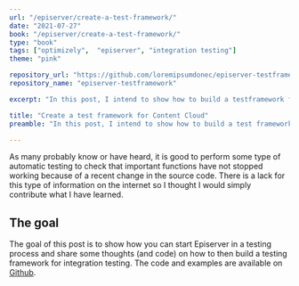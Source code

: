 ```yaml
---
url: "/episerver/create-a-test-framework/"
date: "2021-07-27"
book: "/episerver/create-a-test-framework/"
type: "book"
tags: ["optimizely",  "episerver", "integration testing"]
theme: "pink"

repository_url: "https://github.com/loremipsumdonec/episerver-testframework"
repository_name: "episerver-testframework"

excerpt: "In this post, I intend to show how to build a testframework for Episerver Content Cloud and how to write different types of integration tests to check its implementation."

title: "Create a test framework for Content Cloud"
preamble: "In this post, I intend to show how to build a test framework for Episerver Content Cloud and how to write different types of integration tests to check its implementation."

---
```


As many probably know or have heard, it is good to perform some type of automatic testing to check that important functions have not stopped working because of a recent change in the source code. There is a lack for this type of information on the internet so I thought I would simply contribute what I have learned.

##  The goal

 The goal of this post is to show how you can start Episerver in a testing process and share some thoughts (and code) on how to then build a testing framework for integration testing. The code and examples are available on [Github](https://github.com/loremipsumdonec/episerver-testframework).
